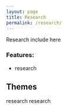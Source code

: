```yaml
---
layout: page
title: Research
permalink: /research/
---
```


Research include here

### Features:
* research

## Themes
research research

<!-- | Config setting | Thumbnail |
| --- | --- |
| `theme_color: black` | <img width="330" alt="black" src="url"> |
| `theme_color: red` | <img width="330" alt="red" src="url"> | -->
